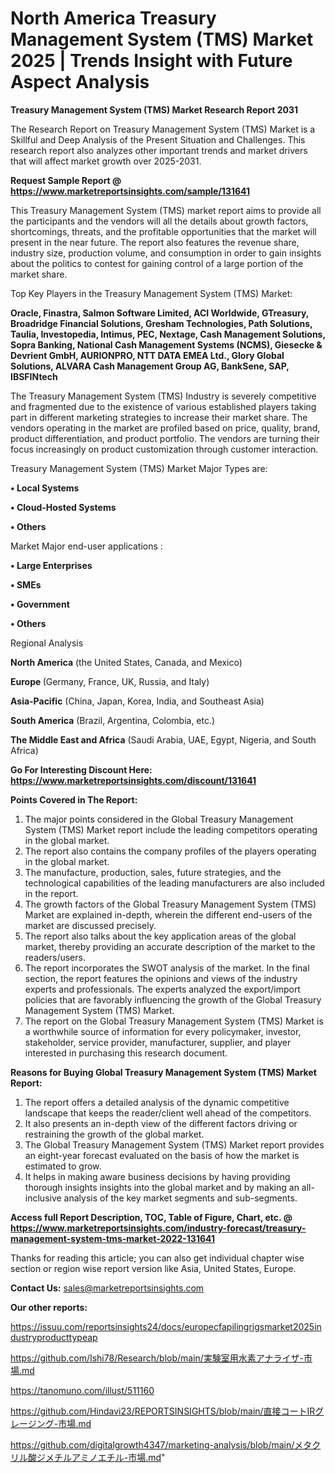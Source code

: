 # North America Treasury Management System (TMS) Market 2025 | Trends Insight with Future Aspect Analysis

<strong>Treasury Management System (TMS) Market Research Report 2031</strong>

The Research Report on Treasury Management System (TMS) Market is a Skillful and Deep Analysis of the Present Situation and Challenges. This research report also analyzes other important trends and market drivers that will affect market growth over 2025-2031.

<strong>Request Sample Report @ <a href=https://www.marketreportsinsights.com/sample/131641>https://www.marketreportsinsights.com/sample/131641</a></strong>

This Treasury Management System (TMS) market report aims to provide all the participants and the vendors will all the details about growth factors, shortcomings, threats, and the profitable opportunities that the market will present in the near future. The report also features the revenue share, industry size, production volume, and consumption in order to gain insights about the politics to contest for gaining control of a large portion of the market share.

Top Key Players in the Treasury Management System (TMS) Market:

<strong>Oracle, Finastra, Salmon Software Limited, ACI Worldwide, GTreasury, Broadridge Financial Solutions, Gresham Technologies, Path Solutions, Taulia, Investopedia, Intimus, PEC, Nextage, Cash Management Solutions, Sopra Banking, National Cash Management Systems (NCMS), Giesecke & Devrient GmbH, AURIONPRO, NTT DATA EMEA Ltd., Glory Global Solutions, ALVARA Cash Management Group AG, BankSene, SAP, IBSFINtech</strong>

The Treasury Management System (TMS) Industry is severely competitive and fragmented due to the existence of various established players taking part in different marketing strategies to increase their market share. The vendors operating in the market are profiled based on price, quality, brand, product differentiation, and product portfolio. The vendors are turning their focus increasingly on product customization through customer interaction.

Treasury Management System (TMS) Market Major Types are:

<strong>• Local Systems

• Cloud-Hosted Systems

• Others</strong>

Market Major end-user applications :

<strong>• Large Enterprises

• SMEs

• Government

• Others</strong>

Regional Analysis

</u><strong><b>North America</b></strong> (the United States, Canada, and Mexico)

<strong><b>Europe </b></strong>(Germany, France, UK, Russia, and Italy)

<strong><b>Asia-Pacific</b></strong> (China, Japan, Korea, India, and Southeast Asia)

<strong><b>South America</b></strong> (Brazil, Argentina, Colombia, etc.)

<strong><b>The Middle East and Africa</b></strong> (Saudi Arabia, UAE, Egypt, Nigeria, and South Africa)

<strong>Go For Interesting Discount Here: <a href=https://www.marketreportsinsights.com/discount/131641>https://www.marketreportsinsights.com/discount/131641</a></strong>

<strong>Points Covered in The Report:</strong>
<ol>
  <li>The major points considered in the Global Treasury Management System (TMS) Market report include the leading competitors operating in the global market.</li>
  <li>The report also contains the company profiles of the players operating in the global market.</li>
  <li>The manufacture, production, sales, future strategies, and the technological capabilities of the leading manufacturers are also included in the report.</li>
  <li>The growth factors of the Global Treasury Management System (TMS) Market are explained in-depth, wherein the different end-users of the market are discussed precisely.</li>
  <li>The report also talks about the key application areas of the global market, thereby providing an accurate description of the market to the readers/users.</li>
  <li>The report incorporates the SWOT analysis of the market. In the final section, the report features the opinions and views of the industry experts and professionals. The experts analyzed the export/import policies that are favorably influencing the growth of the Global Treasury Management System (TMS) Market.</li>
  <li>The report on the Global Treasury Management System (TMS) Market is a worthwhile source of information for every policymaker, investor, stakeholder, service provider, manufacturer, supplier, and player interested in purchasing this research document.</li>
</ol>
<strong>Reasons for Buying Global Treasury Management System (TMS) Market Report:</strong>

<ol>
  <li>The report offers a detailed analysis of the dynamic competitive landscape that keeps the reader/client well ahead of the competitors.</li>
  <li>It also presents an in-depth view of the different factors driving or restraining the growth of the global market.</li>
  <li>The Global Treasury Management System (TMS) Market report provides an eight-year forecast evaluated on the basis of how the market is estimated to grow.</li>
  <li>It helps in making aware business decisions by having providing thorough insights insights into the global market and by making an all-inclusive analysis of the key market segments and sub-segments.</li>
</ol>
<strong>Access full Report Description, TOC, Table of Figure, Chart, etc. @ <a href=https://www.marketreportsinsights.com/industry-forecast/treasury-management-system-tms-market-2022-131641>https://www.marketreportsinsights.com/industry-forecast/treasury-management-system-tms-market-2022-131641</a></strong>


Thanks for reading this article; you can also get individual chapter wise section or region wise report version like Asia, United States, Europe.

<strong>Contact Us:</strong>
sales@marketreportsinsights.com

<strong>Our other reports:</strong>

<a href=https://issuu.com/reportsinsights24/docs/europecfapilingrigsmarket2025industryproducttypeap>https://issuu.com/reportsinsights24/docs/europecfapilingrigsmarket2025industryproducttypeap</a>

<a href=https://github.com/Ishi78/Research/blob/main/実験室用水素アナライザ-市場.md>https://github.com/Ishi78/Research/blob/main/実験室用水素アナライザ-市場.md</a>

<a href=https://tanomuno.com/illust/511160>https://tanomuno.com/illust/511160</a>

<a href=https://github.com/Hindavi23/REPORTSINSIGHTS/blob/main/直接コートIRグレージング-市場.md>https://github.com/Hindavi23/REPORTSINSIGHTS/blob/main/直接コートIRグレージング-市場.md</a>

<a href=https://github.com/digitalgrowth4347/marketing-analysis/blob/main/メタクリル酸ジメチルアミノエチル-市場.md>https://github.com/digitalgrowth4347/marketing-analysis/blob/main/メタクリル酸ジメチルアミノエチル-市場.md</a>"
